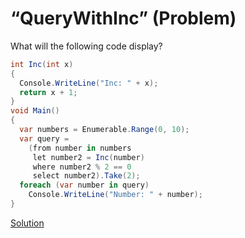 # “QueryWithInc” (Problem)

What will the following code display?

```cs
int Inc(int x)
{
  Console.WriteLine("Inc: " + x);
  return x + 1;
}
void Main()
{
  var numbers = Enumerable.Range(0, 10);
  var query =
    (from number in numbers
     let number2 = Inc(number)
     where number2 % 2 == 0
     select number2).Take(2);
  foreach (var number in query)
    Console.WriteLine("Number: " + number);
}
```

[Solution](./QueryWithInc-A.md)
